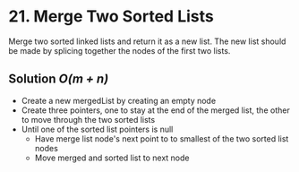 # 21. Merge Two Sorted Lists

Merge two sorted linked lists and return it as a new list. The new list should be made by splicing together the nodes of the first two lists.

## Solution *O(m + n)*

* Create a new mergedList by creating an empty node
* Create three pointers, one to stay at the end of the merged list, the other to move through the two sorted lists
* Until one of the sorted list pointers is null
  * Have merge list node's next point to to smallest of the two sorted list nodes
  * Move merged and sorted list to next node
